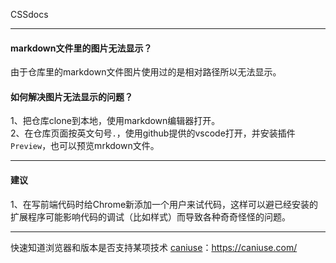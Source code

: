 CSSdocs


---------------------------------
#### markdown文件里的图片无法显示？
由于仓库里的markdown文件图片使用过的是相对路径所以无法显示。



#### 如何解决图片无法显示的问题？
1、把仓库clone到本地，使用markdown编辑器打开。        
2、在仓库页面按英文句号`.`，使用github提供的vscode打开，并安装插件`Preview`，也可以预览mrkdown文件。

---------------------------------
#### 建议
1、在写前端代码时给Chrome新添加一个用户来试代码，这样可以避已经安装的扩展程序可能影响代码的调试（比如样式）而导致各种奇奇怪怪的问题。

---------------------------------
快速知道浏览器和版本是否支持某项技术
[caniuse](https://caniuse.com/)：https://caniuse.com/
